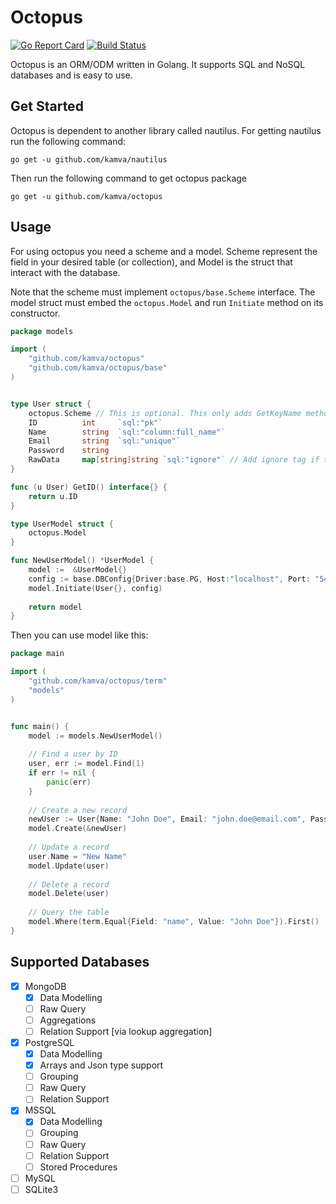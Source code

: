 # Octopus

[![Go Report Card](https://goreportcard.com/badge/github.com/Kamva/octopus)](https://goreportcard.com/report/github.com/Kamva/octopus)
[![Build Status](https://travis-ci.org/Kamva/octopus.svg?branch=master)](https://travis-ci.org/Kamva/octopus)

Octopus is an ORM/ODM written in Golang. It supports SQL and NoSQL databases and is easy to use.

## Get Started

Octopus is dependent to another library called nautilus. For getting nautilus run the following command:

```
go get -u github.com/kamva/nautilus
```

Then run the following command to get octopus package

```
go get -u github.com/kamva/octopus
```

## Usage

For using octopus you need a scheme and a model. Scheme represent the field in your desired table (or collection),
and Model is the struct that interact with the database.

Note that the scheme must implement `octopus/base.Scheme` interface. The model struct must embed the `octopus.Model`
and run `Initiate` method on its constructor.

```go
package models

import (
    "github.com/kamva/octopus"
    "github.com/kamva/octopus/base"
)


type User struct {
    octopus.Scheme // This is optional. This only adds GetKeyName method implementation that returns `id` by default
    ID          int     `sql:"pk"`
    Name        string  `sql:"column:full_name"`
    Email       string  `sql:"unique"`
    Password    string
    RawData     map[string]string `sql:"ignore"` // Add ignore tag if the field does not exists on table
}

func (u User) GetID() interface{} {
	return u.ID
}

type UserModel struct {
    octopus.Model
}

func NewUserModel() *UserModel {
    model :=  &UserModel{}
    config := base.DBConfig{Driver:base.PG, Host:"localhost", Port: "5432", Database: "MyDatabase"}
    model.Initiate(User{}, config)
    
    return model
}
```

Then you can use model like this:

```go
package main

import (
    "github.com/kamva/octopus/term"
	"models"
)


func main() {
	model := models.NewUserModel()
	
	// Find a user by ID
	user, err := model.Find(1)
	if err != nil {
		panic(err)
	}
	
	// Create a new record
	newUser := User{Name: "John Doe", Email: "john.doe@email.com", Password: "HashedPassword"}
	model.Create(&newUser)
	
	// Update a record
	user.Name = "New Name"
	model.Update(user)
	
	// Delete a record
	model.Delete(user)
	
	// Query the table
	model.Where(term.Equal{Field: "name", Value: "John Doe"}).First()
}
``` 

## Supported Databases

- [x] MongoDB
    - [x] Data Modelling
    - [ ] Raw Query
    - [ ] Aggregations
    - [ ] Relation Support [via lookup aggregation]
- [x] PostgreSQL
    - [x] Data Modelling
    - [x] Arrays and Json type support
    - [ ] Grouping
    - [ ] Raw Query
    - [ ] Relation Support
- [x] MSSQL
    - [x] Data Modelling
    - [ ] Grouping
    - [ ] Raw Query
    - [ ] Relation Support
    - [ ] Stored Procedures
- [ ] MySQL
- [ ] SQLite3
